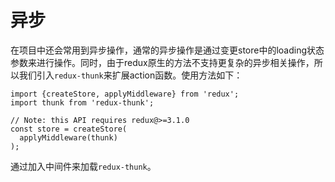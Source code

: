 # 异步

在项目中还会常用到异步操作，通常的异步操作是通过变更store中的loading状态参数来进行操作。同时，由于redux原生的方法不支持更复杂的异步相关操作，所以我们引入`redux-thunk`来扩展action函数。使用方法如下：

```
import {createStore, applyMiddleware} from 'redux';
import thunk from 'redux-thunk';

// Note: this API requires redux@>=3.1.0
const store = createStore(
  applyMiddleware(thunk)
);
```

通过加入中间件来加载`redux-thunk`。



